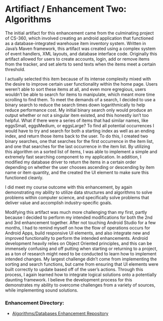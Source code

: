 # **Artifiact / Enhancement Two: Algorithms**

The initial artifact for this enhancement came from the culminating project of CS-360, which involved creating an android application that functioned as a database-integrated 
warehouse item inventory system. Written in Java’s Maven framework, this artifact was created using a complex system of event handlers, XML layouts, and database interface 
code. Originally this artifact allowed for users to create accounts, login, add or remove items from the tracker, and set alerts to send texts when the items meet a certain 
threshold. 

I actually selected this item because of its intense complexity mixed with the desire to improve certain user functionality within the home page. Users weren’t able to sort 
these items at all, and even more egregious, users wouldn’t be able to search for items to manipulate, which meant more time scrolling to find them. To meet the demands of a 
search, I decided to use a binary search to reduce the search times down logarithmically to help reduce performance cost. My initial binary search only would produce an output 
whether or not a singular item existed, and this honestly isn’t too helpful. What if there were a series of items that had similar names, like eggsSmall, eggsMedium, or 
eggsLarge? To find all potential occurrences I would have to try and search for both a starting index as well as an ending index, and return those items back to the user. To 
do this, I created two binary searches, one that searches for the first occurrence in the item list, and one that searches for the last occurrence in the item list. By 
utilizing this algorithm on a sorted list of items, I was able to implement a simple and extremely fast searching component to my application. In addition, I modified my 
database driver to return the items in a certain order depending on whether the user chooses ascending or descending by item name or item quantity, and the created the UI 
element to make sure this functioned cleanly. 

I did meet my course outcome with this enhancement, by again demonstrating my ability to utilize data structures and algorithms to solve problems within computer science, and 
specifically solve problems that deliver value and accomplish industry-specific goals.

Modifying this artifact was much more challenging than my first, partly because I decided to perform my intended modifications for both the 2nd and 3rd enhancement together. 
After not touching Android Studio for a few months, I had to remind myself on how the flow of operations occurs for Android Apps, build responsive UI elements, and also 
integrate new and improved functionality to perform the intended enhancements. Android development heavily relies on Object Oriented principles, and this can be immensely 
confusing and off putting when starting or returning to a project, as a ton of research might need to be conducted to learn how to implement intended changes. My largest 
challenge didn’t come from implementing the sorting and search functions, but came from ensuring that UI elements were built correctly to update based off of the user’s 
actions. Through this process, I again learned how to integrate logical solutions onto a potentially daunting framework. I believe the development process for this 
demonstrates my ability 
to overcome challenges from a variety of sources, while implementing sound solutions. 

### **Enhancement Directory:**
- [Algorithms/Databases Enhancement Repository](https://github.com/anthonySchissler/CS-499-Enhancement-Two-Three-Algorithms-Databases)
